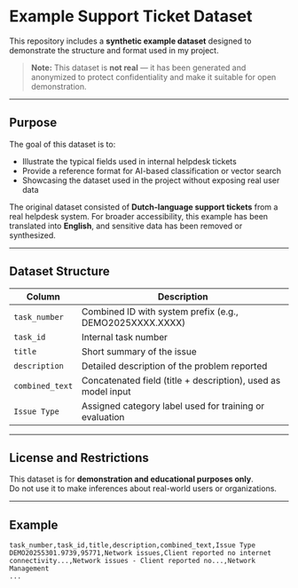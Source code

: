# Example Support Ticket Dataset

This repository includes a **synthetic example dataset** designed to demonstrate the structure and format used in my project.

>  **Note:** This dataset is **not real** — it has been generated and anonymized to protect confidentiality and make it suitable for open demonstration.

---

##  Purpose

The goal of this dataset is to:
- Illustrate the typical fields used in internal helpdesk tickets
- Provide a reference format for AI-based classification or vector search
- Showcasing the dataset used in the project without exposing real user data

The original dataset consisted of **Dutch-language support tickets** from a real helpdesk system. For broader accessibility, this example has been translated into **English**, and sensitive data has been removed or synthesized.

---

## Dataset Structure

| Column         | Description                                                   |
|----------------|---------------------------------------------------------------|
| `task_number`  | Combined ID with system prefix (e.g., DEMO2025XXXX.XXXX)      |
| `task_id`      | Internal task number                                          |
| `title`        | Short summary of the issue                                    |
| `description`  | Detailed description of the problem reported                  |
| `combined_text`| Concatenated field (title + description), used as model input |
| `Issue Type`   | Assigned category label used for training or evaluation       |


---

##  License and Restrictions

This dataset is for **demonstration and educational purposes only**.  
Do not use it to make inferences about real-world users or organizations.

---

## Example

```csv
task_number,task_id,title,description,combined_text,Issue Type
DEMO20255301.9739,95771,Network issues,Client reported no internet connectivity...,Network issues - Client reported no...,Network Management
...

